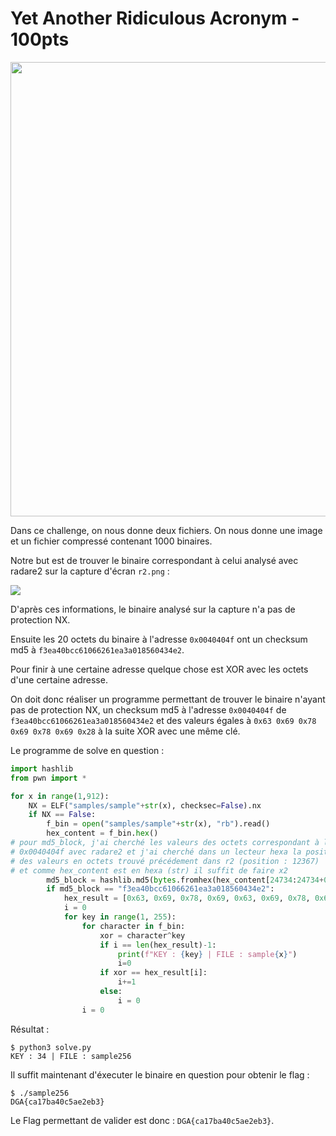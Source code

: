 # Yet Another Ridiculous Acronym - 100pts

<img src="https://i.imgur.com/hYAfA9u.png" title="" alt="" width="727">

Dans ce challenge, on nous donne deux fichiers. On nous donne une image et un fichier compressé contenant 1000 binaires.

Notre but est de trouver le binaire correspondant à celui analysé avec radare2 sur la capture d'écran `r2.png` :

![](https://i.imgur.com/l5ZYDRJ.png)

D'après ces informations, le binaire analysé sur la capture n'a pas de protection NX.

Ensuite les 20 octets du binaire à l'adresse `0x0040404f` ont un checksum md5 à `f3ea40bcc61066261ea3a018560434e2`.

Pour finir à une certaine adresse quelque chose est XOR avec les octets d'une certaine adresse.

On doit donc réaliser un programme permettant de trouver le binaire n'ayant pas de protection NX, un checksum md5 à l'adresse `0x0040404f` de `f3ea40bcc61066261ea3a018560434e2` et des valeurs égales à ``0x63 0x69 0x78 0x69 0x78 0x69 0x28`` à la suite XOR avec une même clé.

Le programme de solve en question :

```python
import hashlib
from pwn import *

for x in range(1,912):
    NX = ELF("samples/sample"+str(x), checksec=False).nx
    if NX == False:
	    f_bin = open("samples/sample"+str(x), "rb").read()
	    hex_content = f_bin.hex()
# pour md5_block, j'ai cherché les valeurs des octets correspondant à l'adresse
# 0x0040404f avec radare2 et j'ai cherché dans un lecteur hexa la position 
# des valeurs en octets trouvé précédement dans r2 (position : 12367)
# et comme hex_content est en hexa (str) il suffit de faire x2
	    md5_block = hashlib.md5(bytes.fromhex(hex_content[24734:24734+0x20*2])).hexdigest()
	    if md5_block == "f3ea40bcc61066261ea3a018560434e2":
		    hex_result = [0x63, 0x69, 0x78, 0x69, 0x63, 0x69, 0x78, 0x69, 0x28]
		    i = 0
		    for key in range(1, 255):
		        for character in f_bin:
		            xor = character^key
		            if i == len(hex_result)-1:
		                print(f"KEY : {key} | FILE : sample{x}")
		                i=0
		            if xor == hex_result[i]:
		                i+=1
		            else:
		                i = 0
		        i = 0
```

Résultat :

```
$ python3 solve.py 
KEY : 34 | FILE : sample256
```

Il suffit maintenant d'éxecuter le binaire en question pour obtenir le flag :

```
$ ./sample256
DGA{ca17ba40c5ae2eb3}
```

Le Flag permettant de valider est donc : ``DGA{ca17ba40c5ae2eb3}``.
